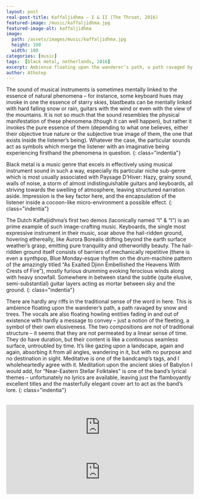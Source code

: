 ```yaml
---
layout: post
real-post-title: Kaffaljidhma – I & II (The Throat, 2016)
featured-image: /music/kaffaljidhma.jpg
featured-image-alt: kaffaljidhma
image:
  path: /assets/images/music/kaffaljidhma.jpg
  height: 100
  width: 100
categories: [music]
tags:  [black metal, netherlands, 2016]
excerpt: Ambience floating upon the wanderer’s path, a path ravaged by snow and trees.
author: Athotep
---
```


The sound of musical instruments is sometimes mentally linked to the essence of natural phenomena – for instance, some keyboard hues may invoke in one the essence of starry skies, blastbeats can be mentally linked with hard falling snow or rain, guitars with the wind or even with the view of the mountains. It is not so much that the sound resembles the physical manifestation of these phenomena (though it can well happen), but rather it invokes the pure essence of them (depending to what one believes, either their objective true nature or the subjective true image of them, the one that exists inside the listener’s being). Whatever the case, the particular sounds act as symbols which merge the listener with an imaginative being experiencing firsthand the phenomena in question.
{: class="indentia"}

Black metal is a music genre that excels in effectively using musical instrument sound in such a way, especially its particular niche sub-genre which is most usually associated with Paysage D’Hiver: Hazy, grainy sound, walls of noise, a storm of almost indistinguishable guitars and keyboards, all striving towards the swelling of atmosphere, leaving structured narration aside. Impression is the key factor here, and the encapsulation of the listener inside a cocoon-like micro-environment a possible effect.
{: class="indentia"}

The Dutch Kaffaljidhma’s first two demos (laconically named “I” & “I”) is an prime example of such image-crafting music. Keyboards, the single most expressive instrument in their music, soar above the hail-ridden ground, hovering ethereally, like Aurora Borealis drifting beyond the earth surface weather’s grasp, emitting pure tranquility and otherworldly beauty. The hail-ridden ground itself consists of barriers of mechanically repetitive (there is even a synthpop, Blue Monday-esque rhythm on the drum-machine pattern of the amazingly titled “As Exalted Djinn Embellished the Heavens With Crests of Fire”), mostly furious drumming evoking ferocious winds along with heavy snowfall. Somewhere in between stand the subtle (quite elusive, semi-substantial) guitar layers acting as mortar between sky and the ground.
{: class="indentia"}

There are hardly any riffs in the traditional sense of the word in here. This is ambience floating upon the wanderer’s path, a path ravaged by snow and trees. The vocals are also floating howling entities fading in and out of existence with hardly a message to convey – just a notion of the fleeting, a symbol of their own elusiveness. The two compositions are not of traditional structure – it seems that they are not permeated by a linear sense of time. They do have duration, but their content is like a continuous seamless surface, untroubled by time. It’s like gazing upon a landscape, again and again, absorbing it from all angles, wandering in it, but with no purpose and no destination in sight. Meditative is one of the bandcamp’s tags, and I wholeheartedly agree with it. Meditation upon the ancient skies of Babylon I would add, for “Near-Eastern Stellar Folktales” is one of the band’s lyrical themes – unfortunately no lyrics are available, leaving just the flamboyantly excellent titles and the masterfully elegant cover art to act as the band’s lore.
{: class="indentia"}  
<br>
<iframe style="border: 0; width: 100%; height: 120px;" src="https://bandcamp.com/EmbeddedPlayer/album=4294498227/size=large/bgcol=ffffff/linkcol=0687f5/tracklist=false/artwork=small/transparent=true/" seamless><a href="http://kaffaljidhma.bandcamp.com/album/i">I by Kaffaljidhma</a></iframe>  
<br>
<iframe style="border: 0; width: 100%; height: 120px;" src="https://bandcamp.com/EmbeddedPlayer/album=2499965279/size=large/bgcol=ffffff/linkcol=0687f5/tracklist=false/artwork=small/transparent=true/" seamless><a href="http://kaffaljidhma.bandcamp.com/album/ii">II by Kaffaljidhma</a></iframe>